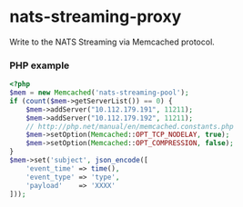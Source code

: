 # nats-streaming-proxy
Write to the NATS Streaming via Memcached protocol.

### PHP example

```php
<?php
$mem = new Memcached('nats-streaming-pool');
if (count($mem->getServerList()) == 0) {
    $mem->addServer("10.112.179.191", 11211);
    $mem->addServer("10.112.179.192", 11211);
    // http://php.net/manual/en/memcached.constants.php
    $mem->setOption(Memcached::OPT_TCP_NODELAY, true);
    $mem->setOption(Memcached::OPT_COMPRESSION, false);
}
$mem->set('subject', json_encode([
    'event_time' => time(),
    'event_type' => 'type',
    'payload'    => 'XXXX'
]));
```